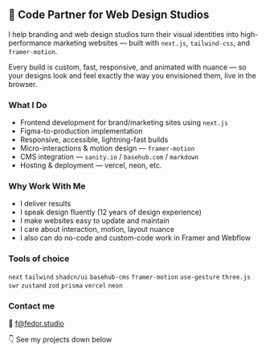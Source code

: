 ## 👋 Code Partner for Web Design Studios

I help branding and web design studios turn their visual identities into high-performance marketing websites — built with `next.js`, `tailwind-css`, and `framer-motion`. 

Every build is custom, fast, responsive, and animated with nuance — so your designs look and feel exactly the way you envisioned them, live in the browser.

### What I Do

- Frontend development for brand/marketing sites using `next.js`
- Figma-to-production implementation
- Responsive, accessible, lightning-fast builds
- Micro-interactions & motion design — `framer-motion`
- CMS integration — `sanity.io` / `basehub.com` / `markdown`
- Hosting & deployment — vercel, neon, etc.

### Why Work With Me

- I deliver results
- I speak design fluently (12 years of design experience)
- I make websites easy to update and maintain
- I care about interaction, motion, layout nuance
- I also can do no-code and custom-code work in Framer and Webflow

### Tools of choice
`next` `tailwind` `shadcn/ui` `basehub-cms` `framer-motion` `use-gesture` `three.js` `swr` `zustand` `zod` `prisma` `vercel` `neon`

### Contact me
📩 f@fedor.studio

👇 See my projects down below
